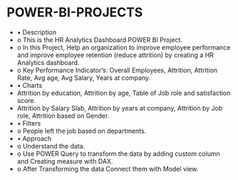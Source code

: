 # POWER-BI-PROJECTS

-	• Description
-	o This is the HR Analytics Dashboard POWER BI Project.
-	o In this Project, Help an organization to improve employee performance and improve employee retention (reduce attrition) by creating a HR Analytics dashboard.
-	o Key Performance Indicator’s: Overall Employees, Attrition, Attrition Rate, Avg age, Avg Salary, Years at company.
-	• Charts
-	Attrition by education, Attrition by age, Table of Job role and satisfaction score.
-	Attrition by Salary Slab, Attrition by years at company, Attrition by Job role, Attrition based on Gender. 
-	• Filters
-	o People left the job based on departments.
-	• Approach
-	o Understand the data.
-	o Use POWER Query to transform the data by adding custom column and Creating measure with DAX.
-	o After Transforming the data Connect them with Model view.
